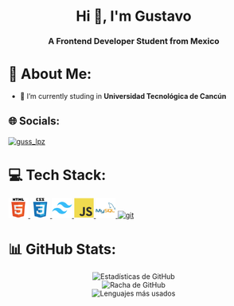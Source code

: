 <h1 align="center">Hi 👋, I'm Gustavo</h1>
<h3 align="center">A Frontend Developer Student from Mexico</h3>

# 💫 About Me:
- 🔭 I’m currently studing in **Universidad Tecnológica de Cancún**

## 🌐 Socials:
<p align="left">
    <a href="https://instagram.com/guss_lpz" target="blank"><img align="center" src="https://raw.githubusercontent.com/rahuldkjain/github-profile-readme-generator/master/src/images/icons/Social/instagram.svg" alt="guss_lpz" height="30" width="40" /></a>
</p>


# 💻 Tech Stack:
<p align="left"> 
    <a href="https://www.w3.org/html/" target="_blank" rel="noreferrer"> 
    <img src="https://raw.githubusercontent.com/devicons/devicon/master/icons/html5/html5-original-wordmark.svg" alt="html5" width="40" height="40"/> 
  </a>
  <a href="https://www.w3schools.com/css/" target="_blank" rel="noreferrer">
    <img src="https://raw.githubusercontent.com/devicons/devicon/master/icons/css3/css3-original-wordmark.svg" alt="css3" width="40" height="40"/> 
  </a> 
  <a href="https://sass-lang.com" target="_blank" rel="noreferrer"> 
    <img src="https://raw.githubusercontent.com/devicons/devicon/master/icons/tailwindcss/tailwindcss-original.svg" alt="sass" width="40" height="40"/> 
  </a> 
  <a href="https://developer.mozilla.org/en-US/docs/Web/JavaScript" target="_blank" rel="noreferrer"> 
    <img src="https://raw.githubusercontent.com/devicons/devicon/master/icons/javascript/javascript-original.svg" alt="javascript" width="40" height="40"/> 
  </a>
  <a href="https://www.mysql.com/" target="_blank" rel="noreferrer"> 
    <img src="https://raw.githubusercontent.com/devicons/devicon/master/icons/mysql/mysql-original-wordmark.svg" alt="mysql" width="40" height="40"/> 
  </a> 
  <a href="https://git-scm.com/" target="_blank" rel="noreferrer"> 
      <img src="https://www.vectorlogo.zone/logos/git-scm/git-scm-icon.svg" alt="git" width="40" height="40"/> 
  </a>
</p>


# 📊 GitHub Stats:
<p align="center">
  <img src="https://github-readme-stats.vercel.app/api?username=GussLopez&theme=dark&hide_border=true&include_all_commits=false&count_private=true" alt="Estadísticas de GitHub" /><br/>
  <img src="https://github-readme-streak-stats.herokuapp.com/?user=GussLopez&theme=dark&hide_border=true" alt="Racha de GitHub" /><br/>
  <img src="https://github-readme-stats.vercel.app/api/top-langs/?username=GussLopez&theme=dark&hide_border=true&include_all_commits=false&count_private=true&layout=compact" alt="Lenguajes más usados" />
</p>


<!-- Proudly created with GPRM ( https://gprm.itsvg.in ) -->


<!---
GussLopez/GussLopez is a ✨ special ✨ repository because its `README.md` (this file) appears on your GitHub profile.
You can click the Preview link to take a look at your changes.

  <a href="https://reactjs.org/" target="_blank" rel="noreferrer">
    <img src="https://raw.githubusercontent.com/devicons/devicon/master/icons/react/react-original-wordmark.svg" alt="react" width="40" height="40"/> 
  </a> 
--->
